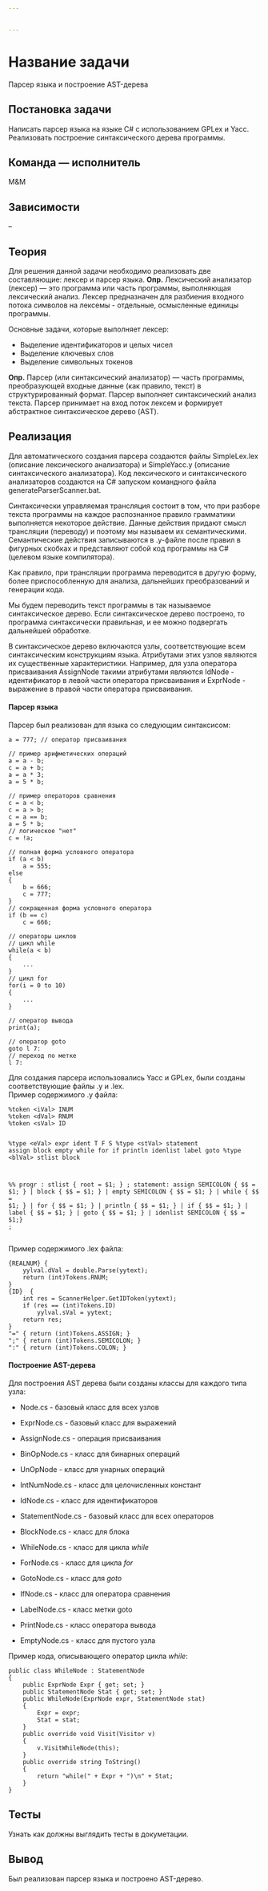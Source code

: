 ```yaml
---


---
```


<h1 id="название-задачи">Название задачи</h1>
<p>Парсер языка и построение AST-дерева</p>
<h2 id="постановка-задачи">Постановка задачи</h2>
<p>Написать парсер языка на языке C# с использованием GPLex и Yacc. Реализовать построение синтаксического дерева программы.</p>
<h2 id="команда-—-исполнитель">Команда — исполнитель</h2>
<p>M&amp;M</p>
<h2 id="зависимости">Зависимости</h2>
<p>–</p>
<h2 id="теория">Теория</h2>
<p>Для решения данной задачи необходимо реализовать две составляющие: лексер и парсер языка.  <strong>Опр.</strong> Лексический анализатор (лексер) — это программа или часть программы, выполняющая лексический анализ. Лексер предназначен для разбиения входного потока символов на лексемы - отдельные, осмысленные единицы программы.</p>
<p>Основные задачи, которые выполняет лексер:</p>
<ul>
<li>Выделение идентификаторов и целых чисел</li>
<li>Выделение ключевых слов</li>
<li>Выделение символьных токенов</li>
</ul>
<p><strong>Опр.</strong>  Парсер (или синтаксический анализатор) — часть программы, преобразующей входные данные (как правило, текст) в структурированный формат. Парсер выполняет синтаксический анализ текста. Парсер принимает на вход поток лексем и формирует абстрактное синтаксическое дерево (AST).</p>
<h2 id="реализация">Реализация</h2>
<p>Для автоматического создания парсера создаются файлы SimpleLex.lex (описание лексического анализатора) и SimpleYacc.y (описание синтаксического анализатора). Код лексического и синтаксического анализаторов создаются на C# запуском командного файла generateParserScanner.bat.</p>
<p>Синтаксически управляемая трансляция состоит в том, что при разборе текста программы на каждое распознанное правило грамматики выполняется некоторое действие. Данные действия придают смысл трансляции (переводу) и поэтому мы называем их семантическими. Семантические действия записываются в .y-файле после правил в фигурных скобках и представляют собой код программы на C# (целевом языке компилятора).</p>
<p>Как правило, при трансляции программа переводится в другую форму, более приспособленную для анализа, дальнейших преобразований и генерации кода.</p>
<p>Мы будем переводить текст программы в так называемое синтаксическое дерево. Если синтаксическое дерево построено, то программа синтаксически правильная, и ее можно подвергать дальнейшей обработке.</p>
<p>В синтаксическое дерево включаются узлы, соответствующие всем синтаксическим конструкциям языка. Атрибутами этих узлов являются их существенные характеристики. Например, для узла оператора присваивания AssignNode такими атрибутами являются IdNode - идентификатор в левой части оператора присваивания и ExprNode - выражение в правой части оператора присваивания.</p>
<h4 id="парсер-языка">Парсер языка</h4>
<p>Парсер был реализован для языка со следующим синтаксисом:</p>
<pre class=" language-csharp"><code class="prism  language-csharp">a <span class="token operator">=</span> <span class="token number">777</span><span class="token punctuation">;</span> <span class="token comment">// оператор присваивания</span>
</code></pre>
<pre class=" language-csharp"><code class="prism  language-csharp"><span class="token comment">// пример арифметических операций</span>
a <span class="token operator">=</span> a <span class="token operator">-</span> b<span class="token punctuation">;</span>
c <span class="token operator">=</span> a <span class="token operator">+</span> b<span class="token punctuation">;</span>
a <span class="token operator">=</span> a <span class="token operator">*</span> <span class="token number">3</span><span class="token punctuation">;</span>
a <span class="token operator">=</span> <span class="token number">5</span> <span class="token operator">*</span> b<span class="token punctuation">;</span>
</code></pre>
<pre class=" language-csharp"><code class="prism  language-csharp"><span class="token comment">// пример операторов сравнения</span>
c <span class="token operator">=</span> a <span class="token operator">&lt;</span> b<span class="token punctuation">;</span>
c <span class="token operator">=</span> a <span class="token operator">&gt;</span> b<span class="token punctuation">;</span>
c <span class="token operator">=</span> a <span class="token operator">==</span> b<span class="token punctuation">;</span>
a <span class="token operator">=</span> <span class="token number">5</span> <span class="token operator">*</span> b<span class="token punctuation">;</span>
<span class="token comment">// логическое "нет"</span>
c <span class="token operator">=</span> <span class="token operator">!</span>a<span class="token punctuation">;</span>
</code></pre>
<pre class=" language-csharp"><code class="prism  language-csharp"><span class="token comment">// полная форма условного оператора</span>
<span class="token keyword">if</span> <span class="token punctuation">(</span>a <span class="token operator">&lt;</span> b<span class="token punctuation">)</span>    
	a <span class="token operator">=</span> <span class="token number">555</span><span class="token punctuation">;</span>
<span class="token keyword">else</span>
<span class="token punctuation">{</span>
    b <span class="token operator">=</span> <span class="token number">666</span><span class="token punctuation">;</span>
    с <span class="token operator">=</span> <span class="token number">777</span><span class="token punctuation">;</span>
<span class="token punctuation">}</span>
<span class="token comment">// сокращенная форма условного оператора </span>
<span class="token keyword">if</span> <span class="token punctuation">(</span>b <span class="token operator">==</span> c<span class="token punctuation">)</span>    
	c <span class="token operator">=</span> <span class="token number">666</span><span class="token punctuation">;</span>
</code></pre>
<pre class=" language-csharp"><code class="prism  language-csharp"><span class="token comment">// операторы циклов</span>
<span class="token comment">// цикл while</span>
<span class="token keyword">while</span><span class="token punctuation">(</span>a <span class="token operator">&lt;</span> b<span class="token punctuation">)</span>
<span class="token punctuation">{</span>
    <span class="token punctuation">.</span><span class="token punctuation">.</span><span class="token punctuation">.</span>
<span class="token punctuation">}</span>
<span class="token comment">// цикл for</span>
<span class="token keyword">for</span><span class="token punctuation">(</span>i <span class="token operator">=</span> <span class="token number">0</span> to <span class="token number">10</span><span class="token punctuation">)</span>
<span class="token punctuation">{</span>    
	<span class="token punctuation">.</span><span class="token punctuation">.</span><span class="token punctuation">.</span>
<span class="token punctuation">}</span>
</code></pre>
<pre class=" language-csharp"><code class="prism  language-csharp"><span class="token comment">// оператор вывода</span>
<span class="token function">print</span><span class="token punctuation">(</span>a<span class="token punctuation">)</span><span class="token punctuation">;</span>
</code></pre>
<pre class=" language-csharp"><code class="prism  language-csharp"><span class="token comment">// оператор goto</span>
<span class="token keyword">goto</span> l <span class="token number">7</span><span class="token punctuation">:</span>
<span class="token comment">// переход по метке</span>
l <span class="token number">7</span><span class="token punctuation">:</span>
</code></pre>
<p>Для создания парсера использовались Yacc и GPLex, были созданы соответствующие файлы .y и .lex.<br>
Пример содержимого .y файла:</p>
<pre><code>%token &lt;iVal&gt; INUM
%token &lt;dVal&gt; RNUM
%token &lt;sVal&gt; ID

%type &lt;eVal&gt; expr ident T F S
%type &lt;stVal&gt; statement assign block
 empty while for if println
 idenlist label goto
%type &lt;blVal&gt; stlist block

%%
progr : stlist { root = $1; }
	  ;
statement: assign SEMICOLON { $$ = $1; }
		| block { $$ = $1; }
		| empty SEMICOLON  { $$ = $1; }
		| while { $$ = $1; }
		| for { $$ = $1; }
		| println { $$ = $1; }
		| if { $$ = $1; }
		| label { $$ = $1; }
		| goto { $$ = $1; }
		| idenlist SEMICOLON { $$ = $1;}
		;
</code></pre>
<p>Пример содержимого .lex файла:</p>
<pre><code>{REALNUM} {
	yylval.dVal = double.Parse(yytext);
	return (int)Tokens.RNUM;
}
{ID}  {
	int res = ScannerHelper.GetIDToken(yytext);
	if (res == (int)Tokens.ID)
		yylval.sVal = yytext;
	return res;
}
"=" { return (int)Tokens.ASSIGN; }
";" { return (int)Tokens.SEMICOLON; }
":" { return (int)Tokens.COLON; }
</code></pre>
<h4 id="построение-ast-дерева">Построение AST-дерева</h4>
<p>Для построения AST дерева были созданы классы для каждого типа узла:</p>
<ul>
<li>
<p>Node.cs - базовый класс для всех узлов</p>
</li>
<li>
<p>ExprNode.cs  - базовый класс для выражений</p>
</li>
<li>
<p>AssignNode.cs - операция присваивания</p>
</li>
<li>
<p>BinOpNode.cs  - класс для бинарных операций</p>
</li>
<li>
<p>UnOpNode - класс для унарных операций</p>
</li>
<li>
<p>IntNumNode.cs - класс для целочисленных констант</p>
</li>
<li>
<p>IdNode.cs - класс для идентификаторов</p>
</li>
<li>
<p>StatementNode.cs - базовый класс для всех операторов</p>
</li>
<li>
<p>BlockNode.cs  - класс для блока</p>
</li>
<li>
<p>WhileNode.cs  - класс для цикла  <em>while</em></p>
</li>
<li>
<p>ForNode.cs - класс для цикла  <em>for</em></p>
</li>
<li>
<p>GotoNode.cs - класс для  <em>goto</em></p>
</li>
<li>
<p>IfNode.cs - класс для оператора сравнения</p>
</li>
<li>
<p>LabelNode.cs - класс метки goto</p>
</li>
<li>
<p>PrintNode.cs - класс оператора вывода</p>
</li>
<li>
<p>EmptyNode.cs - класс для пустого узла</p>
</li>
</ul>
<p>Пример кода, описывающего оператор цикла  <em>while</em>:</p>
<pre class=" language-csharp"><code class="prism  language-csharp"><span class="token keyword">public</span> <span class="token keyword">class</span> <span class="token class-name">WhileNode</span> <span class="token punctuation">:</span> StatementNode
<span class="token punctuation">{</span>
	<span class="token keyword">public</span> ExprNode Expr <span class="token punctuation">{</span> <span class="token keyword">get</span><span class="token punctuation">;</span> <span class="token keyword">set</span><span class="token punctuation">;</span> <span class="token punctuation">}</span>
	<span class="token keyword">public</span> StatementNode Stat <span class="token punctuation">{</span> <span class="token keyword">get</span><span class="token punctuation">;</span> <span class="token keyword">set</span><span class="token punctuation">;</span> <span class="token punctuation">}</span>
	<span class="token keyword">public</span> <span class="token function">WhileNode</span><span class="token punctuation">(</span>ExprNode expr<span class="token punctuation">,</span> StatementNode stat<span class="token punctuation">)</span>
	<span class="token punctuation">{</span>
		Expr <span class="token operator">=</span> expr<span class="token punctuation">;</span>
		Stat <span class="token operator">=</span> stat<span class="token punctuation">;</span>
	<span class="token punctuation">}</span>
	<span class="token keyword">public</span> <span class="token keyword">override</span> <span class="token keyword">void</span> <span class="token function">Visit</span><span class="token punctuation">(</span>Visitor v<span class="token punctuation">)</span>
	<span class="token punctuation">{</span>
		v<span class="token punctuation">.</span><span class="token function">VisitWhileNode</span><span class="token punctuation">(</span><span class="token keyword">this</span><span class="token punctuation">)</span><span class="token punctuation">;</span>
	<span class="token punctuation">}</span>
	<span class="token keyword">public</span> <span class="token keyword">override</span> <span class="token keyword">string</span> <span class="token function">ToString</span><span class="token punctuation">(</span><span class="token punctuation">)</span>
	<span class="token punctuation">{</span>
		<span class="token keyword">return</span> <span class="token string">"while("</span> <span class="token operator">+</span> Expr <span class="token operator">+</span> <span class="token string">")\n"</span> <span class="token operator">+</span> Stat<span class="token punctuation">;</span>
	<span class="token punctuation">}</span>
<span class="token punctuation">}</span>
</code></pre>
<h2 id="тесты">Тесты</h2>
<p>Узнать как должны выглядить тесты в докуметации.</p>
<h2 id="вывод">Вывод</h2>
<p>Был реализован парсер языка и построено AST-дерево.</p>

